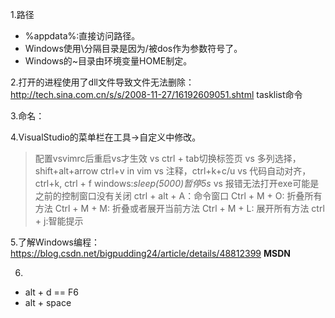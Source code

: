 1.路径
+ %appdata%:直接访问路径。 
+ Windows使用\分隔目录是因为/被dos作为参数符号了。
+ Windows的~目录由环境变量HOME制定。


2.打开的进程使用了dll文件导致文件无法删除：http://tech.sina.com.cn/s/s/2008-11-27/16192609051.shtml
 tasklist命令

3.命名：

4.VisualStudio的菜单栏在工具->自定义中修改。
>配置vsvimrc后重启vs才生效
>vs ctrl + tab切换标签页
>vs 多列选择，shift+alt+arrow  ctrl+v in vim
>vs 注释，ctrl+k+c/u
>vs 代码自动对齐，ctrl+k, ctrl + f
>windows:_sleep(5000)暂停5s_
>vs 报错无法打开exe可能是之前的控制窗口没有关闭
>ctrl + alt + A：命令窗口
Ctrl + M + O: 折叠所有方法
Ctrl + M + M: 折叠或者展开当前方法
Ctrl + M + L:  展开所有方法
ctrl + j:智能提示

5.了解Windows编程：https://blog.csdn.net/bigpudding24/article/details/48812399
**MSDN**

6.
+ alt + d == F6
+ alt + space

